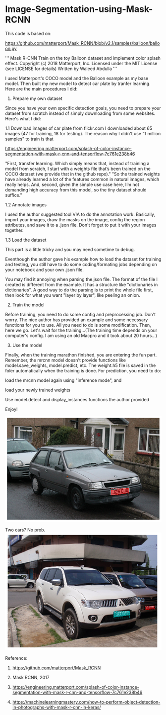 # Image-Segmentation-using-Mask-RCNN
This code is based on:

https://github.com/matterport/Mask_RCNN/blob/v2.1/samples/balloon/balloon.py

'''
Mask R-CNN
Train on the toy Balloon dataset and implement color splash effect.
Copyright (c) 2018 Matterport, Inc.
Licensed under the MIT License (see LICENSE for details)
Written by Waleed Abdulla
'''

I used Matterport's COCO model and the Balloon example as my base model. Then built my new model to detect car plate by tranfer learning. Here are the main procedures I did:

1. Prepare my own dataset

Since you have your own specific detection goals, you need to prepare your dataset from scratch instead of simply downloading from some websites. Here's what I did:

1.1 Download images of car plate from flickr.com
I downloaded about 65 images (47 for training, 18 for testing). The reason why I didn't use "1 million samples" to train is that

https://engineering.matterport.com/splash-of-color-instance-segmentation-with-mask-r-cnn-and-tensorflow-7c761e238b46

"First, transfer learning. Which simply means that, instead of training a model from scratch, I start with a weights file that’s been trained on the COCO dataset (we provide that in the github repo)." 
"So the trained weights have already learned a lot of the features common in natural images, which really helps. And, second, given the simple use case here, I’m not demanding high accuracy from this model, so the tiny dataset should suffice."

1.2 Annotate images

I used the author suggested tool VIA to do the annotation work. Basically, import your images, draw the masks on the image, config the region attributes, and save it to a .json file. Don't forget to put it with your images together.

1.3 Load the dataset

This part is a little tricky and you may need sometime to debug.

Eventhough the author gave his example how to load the dataset for training and testing, you still have to do some coding/formating jobs depending on your notebook and your own .json file.

You may find it annoying when parsing the.json file. The format of the file I created is different from the example. It has a structure like "dictionaries in dictionaries". A good way to do the parsing is to print the whole file first, then look for what you want "layer by layer", like peeling an onion.

2. Train the model

Before training, you need to do some config and preprocessing job. Don't worry. The nice author has provided an example and some necessary functions for you to use. All you need to do is some modification. Then, here we go. Let's wait for the training...(The training time depends on your computer's config. I am using an old Macpro and it took about 20 hours...)

3. Use the model

Finally, when the training marathon finished, you are entering the fun part. Remember, the mrcnn model doesn't provide functions like model.save_weights, model.predict, etc. The weight.h5 file is saved in the foler automatically when the training is done. For prediction, you need to do: 

load the mrcnn model again using "inference mode", and

load your newly trained weights

Use model.detect and display_instances functions the author provided

Enjoy!

![alt text](example.png)

Two cars? No prob.
![alt text](example2.png)

Reference:

1. https://github.com/matterport/Mask_RCNN

2. Mask RCNN, 2017

3. https://engineering.matterport.com/splash-of-color-instance-segmentation-with-mask-r-cnn-and-tensorflow-7c761e238b46

4. https://machinelearningmastery.com/how-to-perform-object-detection-in-photographs-with-mask-r-cnn-in-keras/

